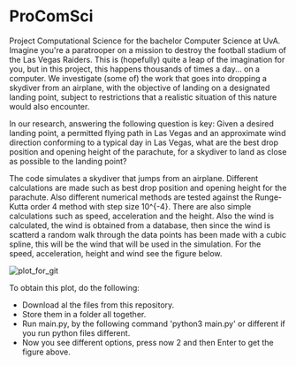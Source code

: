 # ProComSci
Project Computational Science for the bachelor Computer Science at UvA.
 Imagine you're a paratrooper on a mission to destroy the football stadium of the Las Vegas Raiders.
 This is (hopefully) quite a leap of the imagination for you, but in this project, this happens thousands of times a day... on a computer.
 We investigate (some of) the work that goes into dropping a skydiver from an airplane,
 with the objective of landing on a designated landing point,
 subject to restrictions that a realistic situation of this nature would also encounter.

 In our research, answering the following question is key:
 Given a desired landing point, a permitted flying path in Las Vegas and an approximate wind direction conforming to a typical day in Las Vegas,
 what are the best drop position and opening height of the parachute, for a skydiver to land as close as possible to the landing point?

 The code simulates a skydiver that jumps from an airplane. Different calculations are made such as best drop position and opening height for the parachute.
 Also different numerical methods are tested against the Runge-Kutta order 4 method with step size 10^{-4}.
 There are also simple calculations such as speed, acceleration and the height. Also the wind is calculated, the wind is
 obtained from a database, then since the wind is scatterd a random walk through the data points has been made with a cubic spline, this will be the wind that will be used in the simulation. For the speed, acceleration, height and wind see the figure below.

 ![plot_for_git](https://user-images.githubusercontent.com/85616002/216413659-57a5bc1d-972d-4a9b-bb23-cd5fa20c09f3.png)

 To obtain this plot, do the following:
 - Download al the files from this repository.
 - Store them in a folder all together.
 - Run main.py, by the following command 'python3 main.py' or different if you run python files different.
 - Now you see different options, press now 2 and then Enter to get the figure above.

